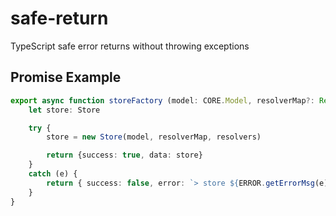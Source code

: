 # safe-return
TypeScript safe error returns without throwing exceptions

## Promise Example

```ts
export async function storeFactory (model: CORE.Model, resolverMap?: Record<CORE.IRI, Resolver> | undefined, resolvers?: Array<Resolver> | undefined): Promise<Safe<Store>> {
	let store: Store

	try {
		store = new Store(model, resolverMap, resolvers)

		return {success: true, data: store}
	}
	catch (e) {
		return { success: false, error: `> store ${ERROR.getErrorMsg(e)}` }
	}
}
```